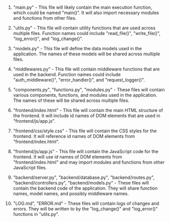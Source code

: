 1. "main.py" - This file will likely contain the main execution function, which could be named "main()". It will also import necessary modules and functions from other files.

2. "utils.py" - This file will contain utility functions that are used across multiple files. Function names could include "read_file()", "write_file()", "log_error()", and "log_change()".

3. "models.py" - This file will define the data models used in the application. The names of these models will be shared across multiple files.

4. "middlewares.py" - This file will contain middleware functions that are used in the backend. Function names could include "auth_middleware()", "error_handler()", and "request_logger()".

5. "components.py", "functions.py", "modules.py" - These files will contain various components, functions, and modules used in the application. The names of these will be shared across multiple files.

6. "frontend/index.html" - This file will contain the main HTML structure of the frontend. It will include id names of DOM elements that are used in "frontend/js/app.js".

7. "frontend/css/style.css" - This file will contain the CSS styles for the frontend. It will reference id names of DOM elements from "frontend/index.html".

8. "frontend/js/app.js" - This file will contain the JavaScript code for the frontend. It will use id names of DOM elements from "frontend/index.html" and may import modules and functions from other JavaScript files.

9. "backend/server.py", "backend/database.py", "backend/routes.py", "backend/controllers.py", "backend/models.py" - These files will contain the backend code of the application. They will share function names, model names, and possibly middleware names.

10. "LOG.md", "ERROR.md" - These files will contain logs of changes and errors. They will be written to by the "log_change()" and "log_error()" functions in "utils.py".